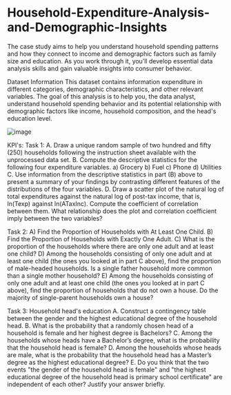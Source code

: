 # Household-Expenditure-Analysis-and-Demographic-Insights

The case study aims to help you understand household spending patterns and how they connect to income and demographic factors such as family size and education. As you work through it, you’ll develop essential data analysis skills and gain valuable insights into consumer behavior.

Dataset Information
This dataset contains information expenditure in different categories, demographic characteristics, and other relevant variables. The goal of this analysis is to help you, the data analyst, understand household spending behavior and its potential relationship with demographic factors like income, household composition, and the head's education level.
 
![image](https://github.com/user-attachments/assets/a5e29d3b-2ef4-4370-ba80-7b63583d5697)

KPI's:
Task 1:
A.	Draw a unique random sample of two hundred and fifty (250) households following the instruction sheet available with the unprocessed data set.
B.  Compute the descriptive statistics for the following four expenditure variables.
a)	Grocery
b)	Fuel
c)	Phone
d)	Utilities
C. Use information from the descriptive statistics in part (B) above to present a summary of your findings by contrasting different features of the distributions of the four variables.
D. Draw a scatter plot of the natural log of total expenditures against the natural log of post-tax income, that is, ln(Texp) against ln(ATaxInc). Compute the coefficient of correlation between them. What relationship does the plot and correlation coefficient imply between the two variables?

Task 2:
A) Find the Proportion of Households with At Least One Child.
B) Find the Proportion of Households with Exactly One Adult.
C) What is the proportion of the households where there are only one adult and at least one child?
D)  Among the households consisting of only one adult and at least one child (the ones you looked at in part C above), find the proportion of male-headed households. Is a single father household more common than a single mother household?
E)  Among the households consisting of only one adult and at least one child (the ones you looked at in part C above), find the proportion of households that do not own a house. Do the majority of single-parent households own a house?

Task 3: Household head's education
A.	Construct a contingency table between the gender and the highest educational degree of the household head.
B.  What is the probability that a randomly chosen head of a household is female and her highest degree is Bachelors?
C. Among the households whose heads have a Bachelor’s degree, what is the probability that the household head is female?
D. Among the households whose heads are male, what is the probability that the household head has a Master’s degree as the highest educational degree?
E.  Do you think that the two events "the gender of the household head is female" and "the highest educational degree of the household head is primary school certificate" are independent of each other? Justify your answer briefly.
